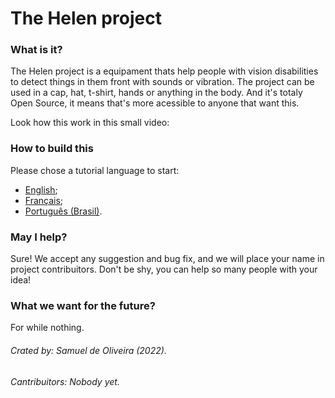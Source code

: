 # The Helen project
### What is it?
The Helen project is a equipament thats help people with vision
disabilities to detect things in them front with sounds or vibration.
The project can be used in a cap, hat, t-shirt, hands or anything in
the body. And it's totaly Open Source, it means that's more acessible
to anyone that want this.

Look how this work in this small video:

### How to build this
Please chose a tutorial language to start:

- [English]();
- [Français]();
- [Português (Brasil)]().

### May I help?
Sure! We accept any suggestion and bug fix, and we will place your name
in project contribuitors. Don't be shy, you can help so many people with
your idea!

### What we want for the future?
For while nothing.

###### Crated by: Samuel de Oliveira (2022).
###### Cantribuitors: Nobody yet.
